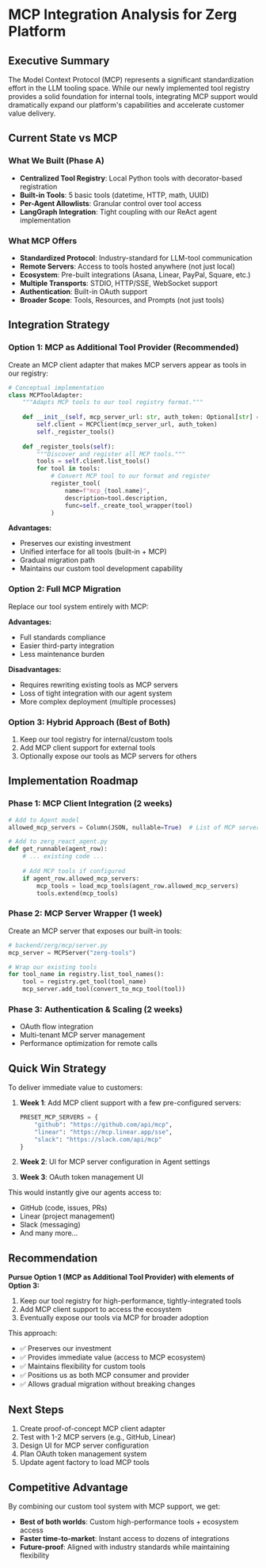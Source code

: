 # MCP Integration Analysis for Zerg Platform

## Executive Summary

The Model Context Protocol (MCP) represents a significant standardization effort in the LLM tooling space. While our newly implemented tool registry provides a solid foundation for internal tools, integrating MCP support would dramatically expand our platform's capabilities and accelerate customer value delivery.

## Current State vs MCP

### What We Built (Phase A)
- **Centralized Tool Registry**: Local Python tools with decorator-based registration
- **Built-in Tools**: 5 basic tools (datetime, HTTP, math, UUID)
- **Per-Agent Allowlists**: Granular control over tool access
- **LangGraph Integration**: Tight coupling with our ReAct agent implementation

### What MCP Offers
- **Standardized Protocol**: Industry-standard for LLM-tool communication
- **Remote Servers**: Access to tools hosted anywhere (not just local)
- **Ecosystem**: Pre-built integrations (Asana, Linear, PayPal, Square, etc.)
- **Multiple Transports**: STDIO, HTTP/SSE, WebSocket support
- **Authentication**: Built-in OAuth support
- **Broader Scope**: Tools, Resources, and Prompts (not just tools)

## Integration Strategy

### Option 1: MCP as Additional Tool Provider (Recommended)
Create an MCP client adapter that makes MCP servers appear as tools in our registry:

```python
# Conceptual implementation
class MCPToolAdapter:
    """Adapts MCP tools to our tool registry format."""
    
    def __init__(self, mcp_server_url: str, auth_token: Optional[str] = None):
        self.client = MCPClient(mcp_server_url, auth_token)
        self._register_tools()
    
    def _register_tools(self):
        """Discover and register all MCP tools."""
        tools = self.client.list_tools()
        for tool in tools:
            # Convert MCP tool to our format and register
            register_tool(
                name=f"mcp_{tool.name}",
                description=tool.description,
                func=self._create_tool_wrapper(tool)
            )
```

**Advantages:**
- Preserves our existing investment
- Unified interface for all tools (built-in + MCP)
- Gradual migration path
- Maintains our custom tool development capability

### Option 2: Full MCP Migration
Replace our tool system entirely with MCP:

**Advantages:**
- Full standards compliance
- Easier third-party integration
- Less maintenance burden

**Disadvantages:**
- Requires rewriting existing tools as MCP servers
- Loss of tight integration with our agent system
- More complex deployment (multiple processes)

### Option 3: Hybrid Approach (Best of Both)
1. Keep our tool registry for internal/custom tools
2. Add MCP client support for external tools
3. Optionally expose our tools as MCP servers for others

## Implementation Roadmap

### Phase 1: MCP Client Integration (2 weeks)
```python
# Add to Agent model
allowed_mcp_servers = Column(JSON, nullable=True)  # List of MCP server configs

# Add to zerg_react_agent.py
def get_runnable(agent_row):
    # ... existing code ...
    
    # Add MCP tools if configured
    if agent_row.allowed_mcp_servers:
        mcp_tools = load_mcp_tools(agent_row.allowed_mcp_servers)
        tools.extend(mcp_tools)
```

### Phase 2: MCP Server Wrapper (1 week)
Create an MCP server that exposes our built-in tools:
```python
# backend/zerg/mcp/server.py
mcp_server = MCPServer("zerg-tools")

# Wrap our existing tools
for tool_name in registry.list_tool_names():
    tool = registry.get_tool(tool_name)
    mcp_server.add_tool(convert_to_mcp_tool(tool))
```

### Phase 3: Authentication & Scaling (2 weeks)
- OAuth flow integration
- Multi-tenant MCP server management
- Performance optimization for remote calls

## Quick Win Strategy

To deliver immediate value to customers:

1. **Week 1**: Add MCP client support with a few pre-configured servers:
   ```python
   PRESET_MCP_SERVERS = {
       "github": "https://github.com/api/mcp",
       "linear": "https://mcp.linear.app/sse",
       "slack": "https://slack.com/api/mcp"
   }
   ```

2. **Week 2**: UI for MCP server configuration in Agent settings

3. **Week 3**: OAuth token management UI

This would instantly give our agents access to:
- GitHub (code, issues, PRs)
- Linear (project management)
- Slack (messaging)
- And many more...

## Recommendation

**Pursue Option 1 (MCP as Additional Tool Provider) with elements of Option 3:**

1. Keep our tool registry for high-performance, tightly-integrated tools
2. Add MCP client support to access the ecosystem
3. Eventually expose our tools via MCP for broader adoption

This approach:
- ✅ Preserves our investment
- ✅ Provides immediate value (access to MCP ecosystem)
- ✅ Maintains flexibility for custom tools
- ✅ Positions us as both MCP consumer and provider
- ✅ Allows gradual migration without breaking changes

## Next Steps

1. Create proof-of-concept MCP client adapter
2. Test with 1-2 MCP servers (e.g., GitHub, Linear)
3. Design UI for MCP server configuration
4. Plan OAuth token management system
5. Update agent factory to load MCP tools

## Competitive Advantage

By combining our custom tool system with MCP support, we get:
- **Best of both worlds**: Custom high-performance tools + ecosystem access
- **Faster time-to-market**: Instant access to dozens of integrations
- **Future-proof**: Aligned with industry standards while maintaining flexibility

